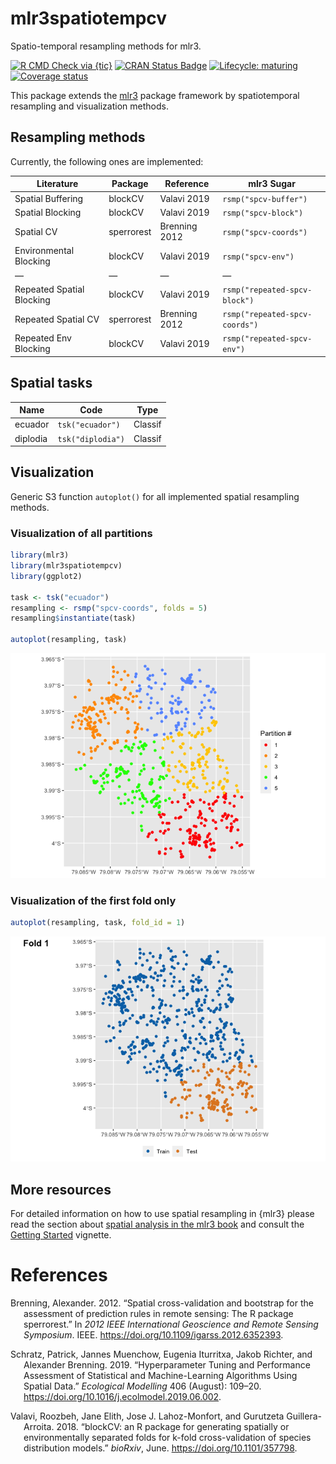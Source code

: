 
# mlr3spatiotempcv

Spatio-temporal resampling methods for mlr3.

<!-- badges: start -->

[![R CMD Check via
{tic}](https://github.com/mlr-org/mlr3spatiotempcv/workflows/R%20CMD%20Check%20via%20%7Btic%7D/badge.svg?branch=master)](https://github.com/mlr-org/mlr3spatiotempcv/actions)
[![CRAN Status
Badge](https://www.r-pkg.org/badges/version-ago/mlr3spatiotempcv)](https://cran.r-project.org/package=mlr3spatiotempcv)
[![Lifecycle:
maturing](https://img.shields.io/badge/lifecycle-maturing-blue.svg)](https://www.tidyverse.org/lifecycle/#maturing)
[![Coverage
status](https://codecov.io/gh/mlr-org/mlr3spatiotempcv/branch/master/graph/badge.svg)](https://codecov.io/github/mlr-org/mlr3spatiotempcv?branch=master)
<!-- badges: end -->

This package extends the [mlr3](https://github.com/mlr-org/mlr3) package
framework by spatiotemporal resampling and visualization methods.

## Resampling methods

Currently, the following ones are implemented:

| Literature                | Package    | Reference     | mlr3 Sugar                     |
| ------------------------- | ---------- | ------------- | ------------------------------ |
| Spatial Buffering         | blockCV    | Valavi 2019   | `rsmp("spcv-buffer")`          |
| Spatial Blocking          | blockCV    | Valavi 2019   | `rsmp("spcv-block")`           |
| Spatial CV                | sperrorest | Brenning 2012 | `rsmp("spcv-coords")`          |
| Environmental Blocking    | blockCV    | Valavi 2019   | `rsmp("spcv-env")`             |
| —                         | —          | —             | —                              |
| Repeated Spatial Blocking | blockCV    | Valavi 2019   | `rsmp("repeated-spcv-block")`  |
| Repeated Spatial CV       | sperrorest | Brenning 2012 | `rsmp("repeated-spcv-coords")` |
| Repeated Env Blocking     | blockCV    | Valavi 2019   | `rsmp("repeated-spcv-env")`    |

## Spatial tasks

| Name     | Code              | Type    |
| -------- | ----------------- | ------- |
| ecuador  | `tsk("ecuador")`  | Classif |
| diplodia | `tsk("diplodia")` | Classif |

## Visualization

Generic S3 function `autoplot()` for all implemented spatial resampling
methods.

### Visualization of all partitions

``` r
library(mlr3)
library(mlr3spatiotempcv)
library(ggplot2)

task <- tsk("ecuador")
resampling <- rsmp("spcv-coords", folds = 5)
resampling$instantiate(task)

autoplot(resampling, task)
```

![](man/figures/README-spcv-coords-all-partitions-1.png)<!-- -->

### Visualization of the first fold only

``` r
autoplot(resampling, task, fold_id = 1)
```

![](man/figures/README-spcv-coords-fold-1.png)<!-- -->

## More resources

For detailed information on how to use spatial resampling in {mlr3}
please read the section about [spatial analysis in the mlr3
book](https://mlr3book.mlr-org.com/spatial.html) and consult the
[Getting
Started](https://mlr3spatiotempcv.mlr-org.com/articles/mlr3spatiotempcv.html)
vignette.

# References

<div id="refs" class="references hanging-indent">

<div id="ref-brenning2012">

Brenning, Alexander. 2012. “Spatial cross-validation and bootstrap for
the assessment of prediction rules in remote sensing: The R package
sperrorest.” In *2012 IEEE International Geoscience and Remote Sensing
Symposium*. IEEE. <https://doi.org/10.1109/igarss.2012.6352393>.

</div>

<div id="ref-schratz2019">

Schratz, Patrick, Jannes Muenchow, Eugenia Iturritxa, Jakob Richter, and
Alexander Brenning. 2019. “Hyperparameter Tuning and Performance
Assessment of Statistical and Machine-Learning Algorithms Using Spatial
Data.” *Ecological Modelling* 406 (August): 109–20.
<https://doi.org/10.1016/j.ecolmodel.2019.06.002>.

</div>

<div id="ref-valavi2018">

Valavi, Roozbeh, Jane Elith, Jose J. Lahoz-Monfort, and Gurutzeta
Guillera-Arroita. 2018. “blockCV: an R package for generating spatially
or environmentally separated folds for k-fold cross-validation of
species distribution models.” *bioRxiv*, June.
<https://doi.org/10.1101/357798>.

</div>

</div>
